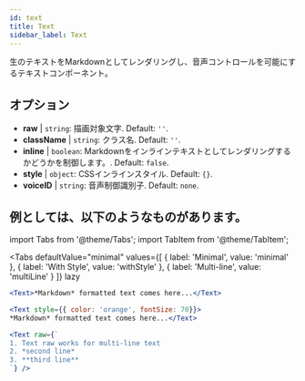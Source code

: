 ```yaml
---
id: text 
title: Text
sidebar_label: Text
---
```


生のテキストをMarkdownとしてレンダリングし、音声コントロールを可能にするテキストコンポーネント。

## オプション

* __raw__ | `string`: 描画対象文字. Default: `''`.
* __className__ | `string`: クラス名. Default: `''`.
* __inline__ | `boolean`: Markdownをインラインテキストとしてレンダリングするかどうかを制御します。. Default: `false`.
* __style__ | `object`: CSSインラインスタイル. Default: `{}`.
* __voiceID__ | `string`: 音声制御識別子. Default: `none`.


## 例としては、以下のようなものがあります。


import Tabs from '@theme/Tabs';
import TabItem from '@theme/TabItem';

<Tabs
    defaultValue="minimal"
    values={[
        { label: 'Minimal', value: 'minimal' },
        { label: 'With Style', value: 'withStyle' },
        { label: 'Multi-line', value: 'multiLine' }
    ]}
    lazy
>
<TabItem value="minimal">

```jsx live
<Text>*Markdown* formatted text comes here...</Text>
```

</TabItem>

<TabItem value="withStyle">

```jsx live
<Text style={{ color: 'orange', fontSize: 70}}>
*Markdown* formatted text comes here...</Text>
```
</TabItem>

<TabItem value="multiLine">

```jsx live
<Text raw={`
1. Text raw works for multi-line text
2. *second line*
3. **third line**
`} />
```
</TabItem>

</Tabs>
